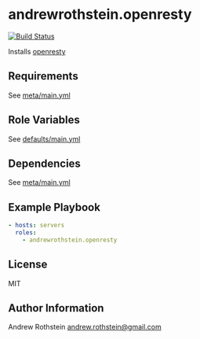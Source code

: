 andrewrothstein.openresty
=========================
[![Build Status](https://travis-ci.org/andrewrothstein/ansible-openresty.svg?branch=master)](https://travis-ci.org/andrewrothstein/ansible-openresty)

Installs [openresty](https://openresty.org)

Requirements
------------

See [meta/main.yml](meta/main.yml)

Role Variables
--------------

See [defaults/main.yml](defaults/main.yml)

Dependencies
------------

See [meta/main.yml](meta/main.yml)

Example Playbook
----------------

```yml
- hosts: servers
  roles:
    - andrewrothstein.openresty
```

License
-------

MIT

Author Information
------------------

Andrew Rothstein <andrew.rothstein@gmail.com>
